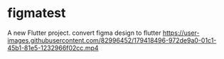 # figmatest

A new Flutter project.
convert figma design to flutter 
https://user-images.githubusercontent.com/82996452/179418496-972de9a0-01c1-45b1-81e5-1232966f02cc.mp4
